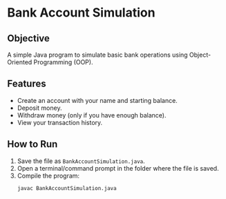 # Bank Account Simulation

## Objective
A simple Java program to simulate basic bank operations using Object-Oriented Programming (OOP).

## Features
- Create an account with your name and starting balance.
- Deposit money.
- Withdraw money (only if you have enough balance).
- View your transaction history.

## How to Run
1. Save the file as `BankAccountSimulation.java`.
2. Open a terminal/command prompt in the folder where the file is saved.
3. Compile the program:
   ```bash
   javac BankAccountSimulation.java

